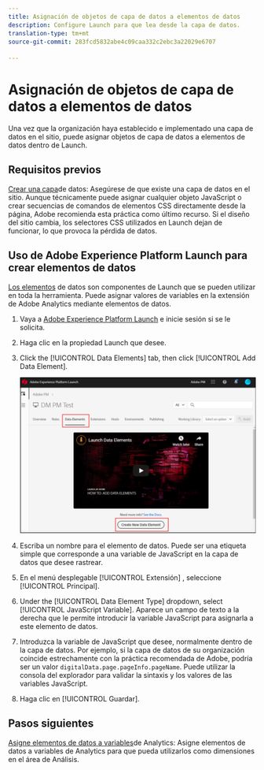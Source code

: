 ```yaml
---
title: Asignación de objetos de capa de datos a elementos de datos
description: Configure Launch para que lea desde la capa de datos.
translation-type: tm+mt
source-git-commit: 283fcd5832abe4c09caa332c2ebc3a22029e6707

---
```



# Asignación de objetos de capa de datos a elementos de datos

Una vez que la organización haya establecido e implementado una capa de datos en el sitio, puede asignar objetos de capa de datos a elementos de datos dentro de Launch.

## Requisitos previos

[Crear una capa](../prepare/data-layer.md)de datos: Asegúrese de que existe una capa de datos en el sitio. Aunque técnicamente puede asignar cualquier objeto JavaScript o crear secuencias de comandos de elementos CSS directamente desde la página, Adobe recomienda esta práctica como último recurso. Si el diseño del sitio cambia, los selectores CSS utilizados en Launch dejan de funcionar, lo que provoca la pérdida de datos.

## Uso de Adobe Experience Platform Launch para crear elementos de datos

[Los elementos](https://docs.adobe.com/content/help/es-ES/launch/using/reference/manage-resources/data-elements.html#create-a-data-element) de datos son componentes de Launch que se pueden utilizar en toda la herramienta. Puede asignar valores de variables en la extensión de Adobe Analytics mediante elementos de datos.

1. Vaya a [Adobe Experience Platform Launch](https://launch.adobe.com) e inicie sesión si se le solicita.
1. Haga clic en la propiedad Launch que desee.
1. Click the [!UICONTROL Data Elements] tab, then click [!UICONTROL Add Data Element].

   ![crear elemento de datos](assets/createelement.png)

1. Escriba un nombre para el elemento de datos. Puede ser una etiqueta simple que corresponde a una variable de JavaScript en la capa de datos que desee rastrear.
1. En el menú desplegable [!UICONTROL Extensión] , seleccione [!UICONTROL Principal].
1. Under the [!UICONTROL Data Element Type] dropdown, select [!UICONTROL JavaScript Variable]. Aparece un campo de texto a la derecha que le permite introducir la variable JavaScript para asignarla a este elemento de datos.
1. Introduzca la variable de JavaScript que desee, normalmente dentro de la capa de datos. Por ejemplo, si la capa de datos de su organización coincide estrechamente con la práctica recomendada de Adobe, podría ser un valor `digitalData.page.pageInfo.pageName`. Puede utilizar la consola del explorador para validar la sintaxis y los valores de las variables JavaScript.
1. Haga clic en [!UICONTROL Guardar].

## Pasos siguientes

[Asigne elementos de datos a variables](elements-to-variable.md)de Analytics: Asigne elementos de datos a variables de Analytics para que pueda utilizarlos como dimensiones en el área de Análisis.
